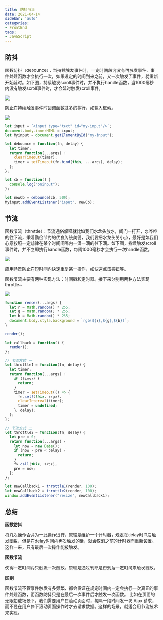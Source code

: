 ```yaml
---
title: 防抖节流
date: 2021-04-14
sidebar: 'auto'
categories:
- FrontEnd
tags:
- JavaScript
---
```






## 防抖

函数防抖（debounce）：当持续触发事件时，一定时间段内没有再触发事件，事件处理函数才会执行一次，如果设定的时间到来之前，又一次触发了事件，就重新开始延时。如下图，持续触发scroll事件时，并不执行handle函数，当1000毫秒内没有触发scroll事件时，才会延时触发scroll事件。

<!-- more -->

<img src="https://my-blog-leo.oss-cn-chengdu.aliyuncs.com/1022151-20180613144209623-862434090.jpg"  />

防止在持续触发事件时回调函数过多的执行，如输入框索。

<img src="https://my-blog-leo.oss-cn-chengdu.aliyuncs.com/2021-04-14%2022.48.12.gif" />

```js
let input = `<input type="text" id="my-input"/>`;
document.body.innerHTML = input;
let Myinput = document.getElementById("my-input");

let debounce = function(fn, delay) {
  let timer;
  return function(...args) {
    clearTimeout(timer);
    timer = setTimeout(fn.bind(this, ...args), delay);
  };
};

let cb = function() {
  console.log("oninput");
};

let newCb = debounce(cb, 500);
Myinput.addEventListener("input", newCb);

```



## 节流

函数节流（throttle）：节流通俗解释就比如我们水龙头放水，阀门一打开，水哗哗的往下流，秉着勤俭节约的优良传统美德，我们要把水龙头关小点，最好是如我们心意按照一定规律在某个时间间隔内一滴一滴的往下滴。如下图，持续触发scroll事件时，并不立即执行handle函数，每隔1000毫秒才会执行一次handle函数。

<img src="https://my-blog-leo.oss-cn-chengdu.aliyuncs.com/1022151-20180613144342847-660853255.jpg"  />

应用场景防止在短时间内快速重复某一操作，如快速点击按钮等。

函数节流主要有两种实现方法：时间戳和定时器。接下来分别用两种方法实现throttle~

<img src="https://my-blog-leo.oss-cn-chengdu.aliyuncs.com/2021-04-14%2022.47.48.gif"  />

```js
function render(...args) {
  let r = Math.random() * 255;
  let g = Math.random() * 255;
  let b = Math.random() * 255;
  document.body.style.background = `rgb(${r},${g},${b})`;
}

render();

let callback = function() {
  render();
};

// 节流方式 一
let throttle1 = function(fn, delay) {
  let timer;
  return function(...args) {
    if (timer) {
      return;
    }
    timer = setTimeout(() => {
      fn.call(this, args);
      clearInterval(timer);
      timer = undefined;
    }, delay);
  };
};

// 节流方式 二
let throttle2 = function(fn, delay) {
  let pre = 0;
  return function(...args) {
    let now = new Date();
    if (now - pre < delay) {
      return;
    }
    fn.call(this, args);
    pre = now;
  };
};

let newCallback1 = throttle1(render, 100);
let newCallback2 = throttle2(render, 100);
window.addEventListener("resize", newCallback1);
```



## 总结

**函数防抖**

将几次操作合并为一此操作进行。原理是维护一个计时器，规定在delay时间后触发函数，但是在delay时间内再次触发的话，就会取消之前的计时器而重新设置。这样一来，只有最后一次操作能被触发。

**函数节流**

使得一定时间内只触发一次函数。原理是通过判断是否到达一定时间来触发函数。

**区别**

 函数节流不管事件触发有多频繁，都会保证在规定时间内一定会执行一次真正的事件处理函数，而函数防抖只是在最后一次事件后才触发一次函数。 比如在页面的无限加载场景下，我们需要用户在滚动页面时，每隔一段时间发一次 Ajax 请求，而不是在用户停下滚动页面操作时才去请求数据。这样的场景，就适合用节流技术来实现。


